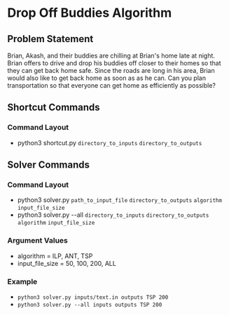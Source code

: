 # Drop Off Buddies Algorithm

## Problem Statement
Brian, Akash, and their buddies are chilling at Brian's home late at night. Brian offers to drive and drop his buddies off closer to their homes so that they can get back home safe. Since the roads are long in his area, Brian would also like to get back home as soon as as he can. Can you plan transportation so that everyone can get home as efficiently as possible?

## Shortcut Commands
### Command Layout
- python3 shortcut.py `directory_to_inputs` `directory_to_outputs`

## Solver Commands
### Command Layout
- python3 solver.py `path_to_input_file` `directory_to_outputs` `algorithm` `input_file_size`
- python3 solver.py --all `directory_to_inputs` `directory_to_outputs` `algorithm` `input_file_size`

### Argument Values
- algorithm = ILP, ANT, TSP
- input_file_size = 50, 100, 200, ALL

### Example
- `python3 solver.py inputs/text.in outputs TSP 200`
- `python3 solver.py --all inputs outputs TSP 200`